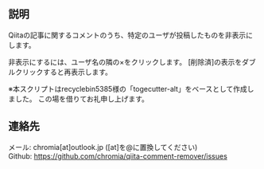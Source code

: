 説明
----

Qiitaの記事に関するコメントのうち、特定のユーザが投稿したものを非表示にします。

非表示にするには、ユーザ名の隣の×をクリックします。
[削除済]の表示をダブルクリックすると再表示します。


※本スクリプトはrecyclebin5385様の「togecutter-alt」をベースとして作成しました。
  この場を借りてお礼申し上げます。


連絡先
------
メール: chromia[at]outlook.jp ([at]を@に置換してください)  
Github: https://github.com/chromia/qiita-comment-remover/issues
